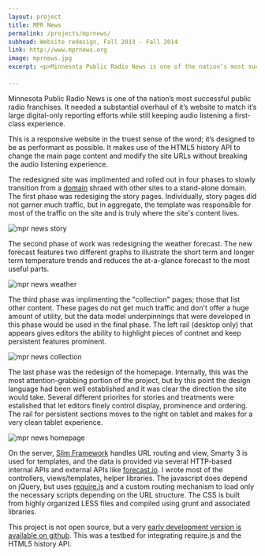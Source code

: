 ```yaml
---
layout: project
title: MPR News
permalink: /projects/mprnews/
subhead: Website redesign, Fall 2013 - Fall 2014
link: http://www.mprnews.org
image: mprnews.jpg
excerpt: <p>Minnesota Public Radio News is one of the nation’s most successful public radio franchises. It needed a substantial overhaul of it’s website to match it’s large digital-only reporting efforts while still keeping audio listening a first-class experience.</p> <p>This is a responsive website in the truest sense of the word; it’s designed to be fast and to look good and work well on all screen sizes.</p> 

---
```


Minnesota Public Radio News is one of the nation’s most successful public radio franchises. It needed a substantial overhaul of it’s website to match it’s large digital-only reporting efforts while still keeping audio listening a first-class experience.

This is a responsive website in the truest sense of the word; it’s designed to be as performant as possible. It makes use of the HTML5 history API to change the main page content and modify the site URLs without breaking the audio listening experience.  

The redesigned site was implimented and rolled out in four phases to slowly transition from a [domain](http://minnesota.publicradio.org/) shraed with other sites to a stand-alone domain. The first phase was redesiging the story pages. Individually, story pages did not garner much traffic, but in aggregate, the template was responsible for most of the traffic on the site and is truly where the site's content lives. 

<img src="/images/mprnews/story.jpg" srcset="/images/mprnews/story.jpg 1x, /images/mprnews/story-2x.jpg 2x"  alt="mpr news story"/>

The second phase of work was redesigning the weather forecast. The new forecast features two different graphs to illustrate the short term and longer term temperature trends and reduces the at-a-glance forecast to the most useful parts. 

<img src="/images/mprnews/weather.jpg" srcset="/images/mprnews/weather.jpg 1x, /images/mprnews/weather-2x.jpg 2x"  alt="mpr news weather"/>

The third phase was implimenting the "collection" pages; those that list other content. These pages do not get much traffic and don't offer a huge amount of utility, but the data model underpinnings that were developed in this phase would be used in the final phase. The left rail (desktop only) that appears gives editors the ability to highlight pieces of contnet and keep persistent features prominent.

<img src="/images/mprnews/collection.jpg" srcset="/images/mprnews/collection.jpg 1x, /images/mprnews/collection-2x.jpg 2x"  alt="mpr news collection"/>

The last phase was the redesign of the homepage. Internally, this was the most attention-grabbing portion of the project, but by this point the design language had been well established and it was clear the direction the site would take. Several different priorites for stories and treatments were estalished that let editors finely control display, prominence and ordering. The rail for persistent sections moves to the right on tablet and makes for a very clean tablet experience. 

<img src="/images/mprnews/homepage.jpg" srcset="/images/mprnews/homepage.jpg 1x, /images/mprnews/homepage-2x.jpg 2x"  alt="mpr news homepage"/>


On the server, [Slim Framework](http://www.slimframework.com/) handles URL routing and view, Smarty 3 is used for templates, and the data is provided via several HTTP-based internal APIs and external APIs like [forecast.io](https://developer.forecast.io/). I wrote most of the controllers, views/templates, helper libraries. The javascript does depend on jQuery, but uses [require.js](http://requirejs.org/) and a custom routing mechanism to load only the necessary scripts depending on the URL structure. The CSS is built from highly organized LESS files and compiled using grunt and associated libraries. 

This project is not open source, but a very [early development version is available on github](https://github.com/APMG/requiredemo). This was a testbed for integrating require.js and the HTML5 history API. 

